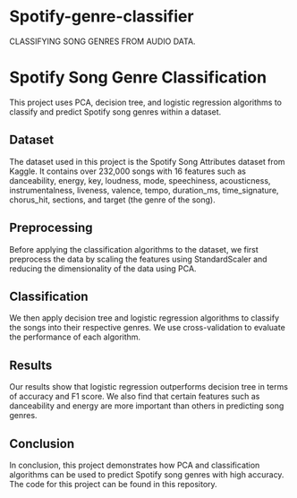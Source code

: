 # Spotify-genre-classifier

CLASSIFYING SONG GENRES FROM AUDIO DATA.

# Spotify Song Genre Classification

This project uses PCA, decision tree, and logistic regression algorithms to classify and predict Spotify song genres within a dataset.

## Dataset

The dataset used in this project is the Spotify Song Attributes dataset from Kaggle. It contains over 232,000 songs with 16 features such as danceability, energy, key, loudness, mode, speechiness, acousticness, instrumentalness, liveness, valence, tempo, duration_ms, time_signature, chorus_hit, sections, and target (the genre of the song).

## Preprocessing

Before applying the classification algorithms to the dataset, we first preprocess the data by scaling the features using StandardScaler and reducing the dimensionality of the data using PCA.

## Classification

We then apply decision tree and logistic regression algorithms to classify the songs into their respective genres. We use cross-validation to evaluate the performance of each algorithm.

## Results

Our results show that logistic regression outperforms decision tree in terms of accuracy and F1 score. We also find that certain features such as danceability and energy are more important than others in predicting song genres.

## Conclusion

In conclusion, this project demonstrates how PCA and classification algorithms can be used to predict Spotify song genres with high accuracy. The code for this project can be found in this repository.


